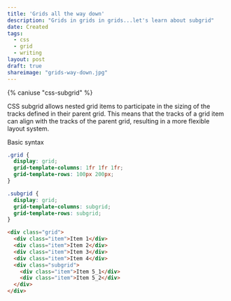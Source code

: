 ```yaml
---
title: 'Grids all the way down'
description: "Grids in grids in grids...let's learn about subgrid"
date: Created
tags:
  - css
  - grid
  - writing
layout: post
draft: true
shareimage: "grids-way-down.jpg"
---
```


{% caniuse "css-subgrid" %}

CSS subgrid allows nested grid items to participate in the sizing of the tracks defined in their parent grid. This means that the tracks of a grid item can align with the tracks of the parent grid, resulting in a more flexible layout system.

Basic syntax

```css
.grid {
  display: grid;
  grid-template-columns: 1fr 1fr 1fr;
  grid-template-rows: 100px 200px;
}

.subgrid {
  display: grid;
  grid-template-columns: subgrid;
  grid-template-rows: subgrid;
}
```
```html
<div class="grid">
  <div class="item">Item 1</div>
  <div class="item">Item 2</div>
  <div class="item">Item 3</div>
  <div class="item">Item 4</div>
  <div class="subgrid">
    <div class="item">Item 5_1</div>
    <div class="item">Item 5_2</div>
  </div>
</div>
```
